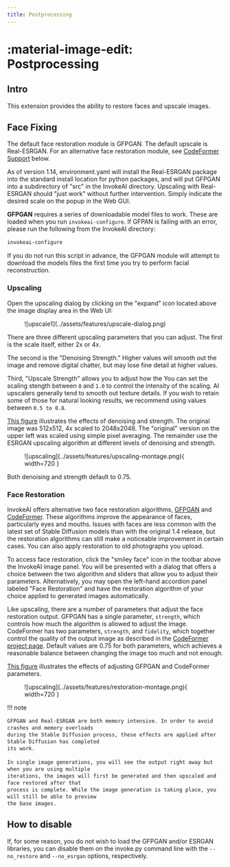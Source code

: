 ```yaml
---
title: Postprocessing
---
```


# :material-image-edit: Postprocessing

## Intro

This extension provides the ability to restore faces and upscale images.

## Face Fixing

The default face restoration module is GFPGAN. The default upscale is
Real-ESRGAN. For an alternative face restoration module, see
[CodeFormer Support](#codeformer-support) below.

As of version 1.14, environment.yaml will install the Real-ESRGAN package into
the standard install location for python packages, and will put GFPGAN into a
subdirectory of "src" in the InvokeAI directory. Upscaling with Real-ESRGAN
should "just work" without further intervention. Simply indicate the desired scale on
the popup in the Web GUI.

**GFPGAN** requires a series of downloadable model files to work. These are
loaded when you run `invokeai-configure`. If GFPAN is failing with an
error, please run the following from the InvokeAI directory:

```bash
invokeai-configure
```

If you do not run this script in advance, the GFPGAN module will attempt to
download the models files the first time you try to perform facial
reconstruction.

### Upscaling

Open the upscaling dialog by clicking on the "expand" icon located
above the image display area in the Web UI:

<figure markdown>
![upscale1](../assets/features/upscale-dialog.png)
</figure>

There are three different upscaling parameters that you can
adjust. The first is the scale itself, either 2x or 4x.

The second is the "Denoising Strength." Higher values will smooth out
the image and remove digital chatter, but may lose fine detail at
higher values.

Third, "Upscale Strength" allows you to adjust how the You can set the
scaling stength between `0` and `1.0` to control the intensity of the
scaling. AI upscalers generally tend to smooth out texture details. If
you wish to retain some of those for natural looking results, we
recommend using values between `0.5 to 0.8`.

[This figure](../assets/features/upscaling-montage.png) illustrates
the effects of denoising and strength. The original image was 512x512,
4x scaled to 2048x2048. The "original" version on the upper left was
scaled using simple pixel averaging. The remainder use the ESRGAN
upscaling algorithm at different levels of denoising and strength.

<figure markdown>
![upscaling](../assets/features/upscaling-montage.png){ width=720 }
</figure>

Both denoising and strength default to 0.75.

### Face Restoration

InvokeAI offers alternative two face restoration algorithms,
[GFPGAN](https://github.com/TencentARC/GFPGAN) and
[CodeFormer](https://huggingface.co/spaces/sczhou/CodeFormer). These
algorithms improve the appearance of faces, particularly eyes and
mouths. Issues with faces are less common with the latest set of
Stable Diffusion models than with the original 1.4 release, but the
restoration algorithms can still make a noticeable improvement in
certain cases. You can also apply restoration to old photographs you
upload.

To access face restoration, click the "smiley face" icon in the
toolbar above the InvokeAI image panel. You will be presented with a
dialog that offers a choice between the two algorithm and sliders that
allow you to adjust their parameters. Alternatively, you may open the
left-hand accordion panel labeled "Face Restoration" and have the
restoration algorithm of your choice applied to generated images
automatically.


Like upscaling, there are a number of parameters that adjust the face
restoration output. GFPGAN has a single parameter, `strength`, which
controls how much the algorithm is allowed to adjust the
image. CodeFormer has two parameters, `strength`, and `fidelity`,
which together control the quality of the output image as described in
the [CodeFormer project
page](https://shangchenzhou.com/projects/CodeFormer/). Default values
are 0.75 for both parameters, which achieves a reasonable balance
between changing the image too much and not enough.

[This figure](../assets/features/restoration-montage.png) illustrates
the effects of adjusting GFPGAN and CodeFormer parameters.

<figure markdown>
![upscaling](../assets/features/restoration-montage.png){ width=720 }
</figure>

!!! note

    GFPGAN and Real-ESRGAN are both memory intensive. In order to avoid crashes and memory overloads
    during the Stable Diffusion process, these effects are applied after Stable Diffusion has completed
    its work.

    In single image generations, you will see the output right away but when you are using multiple
    iterations, the images will first be generated and then upscaled and face restored after that
    process is complete. While the image generation is taking place, you will still be able to preview
    the base images.

## How to disable

If, for some reason, you do not wish to load the GFPGAN and/or ESRGAN libraries,
you can disable them on the invoke.py command line with the `--no_restore` and
`--no_esrgan` options, respectively.
